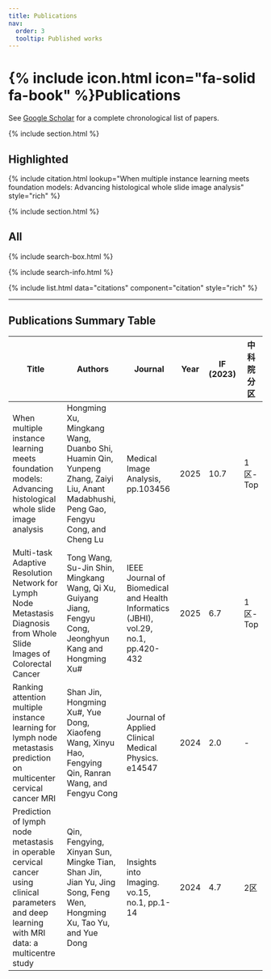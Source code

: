 ```yaml
---
title: Publications
nav:
  order: 3
  tooltip: Published works
---
```


# {% include icon.html icon="fa-solid fa-book" %}Publications

See [Google Scholar](https://scholar.google.com/citations?hl=en&user=nErn9W8AAAAJ&view_op=list_works&sortby=pubdate) for a complete chronological list of papers.

{% include section.html %}

## Highlighted

{% include citation.html lookup="When multiple instance learning meets foundation models: Advancing histological whole slide image analysis" style="rich" %}

{% include section.html %}

## All

{% include search-box.html %}

{% include search-info.html %}

{% include list.html data="citations" component="citation" style="rich" %}

----

## Publications Summary Table

| Title | Authors | Journal | Year | IF (2023) | 中科院分区 |
| --- | --- | --- | --- | --- | --- |
| When multiple instance learning meets foundation models: Advancing histological whole slide image analysis | Hongming Xu, Mingkang Wang, Duanbo Shi, Huamin Qin, Yunpeng Zhang, Zaiyi Liu, Anant Madabhushi, Peng Gao, Fengyu Cong, and Cheng Lu | Medical Image Analysis, pp.103456 | 2025 | 10.7 | 1区-Top |
| Multi-task Adaptive Resolution Network for Lymph Node Metastasis Diagnosis from Whole Slide Images of Colorectal Cancer | Tong Wang, Su-Jin Shin, Mingkang Wang, Qi Xu, Guiyang Jiang, Fengyu Cong, Jeonghyun Kang and Hongming Xu# | IEEE Journal of Biomedical and Health Informatics (JBHI), vol.29, no.1, pp.420-432 | 2025 | 6.7 | 1区-Top |
| Ranking attention multiple instance learning for lymph node metastasis prediction on multicenter cervical cancer MRI | Shan Jin, Hongming Xu#, Yue Dong, Xiaofeng Wang, Xinyu Hao, Fengying Qin, Ranran Wang, and Fengyu Cong | Journal of Applied Clinical Medical Physics. e14547 | 2024 | 2.0 | - |
| Prediction of lymph node metastasis in operable cervical cancer using clinical parameters and deep learning with MRI data: a multicentre study | Qin, Fengying, Xinyan Sun, Mingke Tian, Shan Jin, Jian Yu, Jing Song, Feng Wen, Hongming Xu, Tao Yu, and Yue Dong | Insights into Imaging. vo.15, no.1, pp.1-14 | 2024 | 4.7 | 2区 |

